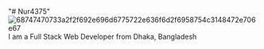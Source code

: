 "# Nur4375" 
![68747470733a2f2f692e696d6775722e636f6d2f6958754c3148472e706e67](https://user-images.githubusercontent.com/97819845/212633915-aa9db5e1-fef5-4516-90e5-6444d118bf46.png)
I am a Full Stack Web Developer from Dhaka, Bangladesh
